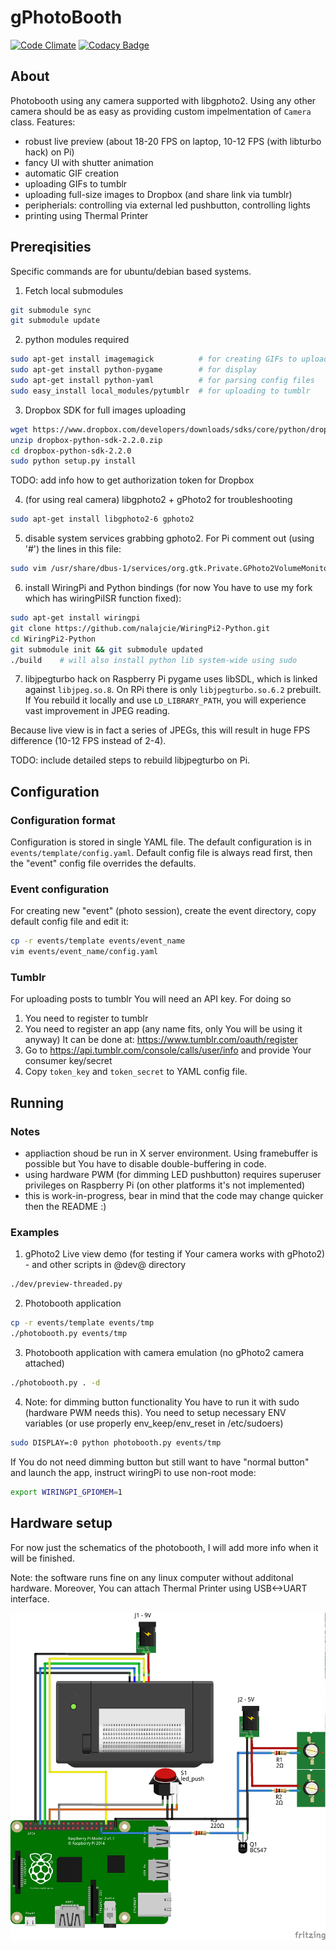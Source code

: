 # gPhotoBooth
[![Code Climate](https://codeclimate.com/github/nalajcie/gPhotoBooth/badges/gpa.svg)](https://codeclimate.com/github/nalajcie/gPhotoBooth)
[![Codacy Badge](https://api.codacy.com/project/badge/grade/9daa6d6c79d74de3b6708c928bc3c723)](https://www.codacy.com/app/nalajcie/gPhotoBooth)
## About
Photobooth using any camera supported with libgphoto2. Using any other camera should be as easy as providing custom impelmentation of `Camera` class.
Features:
* robust live preview (about 18-20 FPS on laptop, 10-12 FPS (with libturbo hack) on Pi)
* fancy UI with shutter animation
* automatic GIF creation
* uploading GIFs to tumblr
* uploading full-size images to Dropbox (and share link via tumblr)
* peripherials: controlling via external led pushbutton, controlling lights
* printing using Thermal Printer

## Prereqisities
Specific commands are for ubuntu/debian based systems.

1. Fetch local submodules
  ```bash
  git submodule sync
  git submodule update
  ```

2. python modules required
  ```bash
  sudo apt-get install imagemagick          # for creating GIFs to upload
  sudo apt-get install python-pygame        # for display
  sudo apt-get install python-yaml          # for parsing config files
  sudo easy_install local_modules/pytumblr  # for uploading to tumblr
  ```

3. Dropbox SDK for full images uploading
  ```bash
  wget https://www.dropbox.com/developers/downloads/sdks/core/python/dropbox-python-sdk-2.2.0.zip
  unzip dropbox-python-sdk-2.2.0.zip
  cd dropbox-python-sdk-2.2.0
  sudo python setup.py install
  ```
  TODO: add info how to get authorization token for Dropbox

4. (for using real camera) libgphoto2 + gPhoto2 for troubleshooting
  ```bash
  sudo apt-get install libgphoto2-6 gphoto2
  ```

5. disable system services grabbing gphoto2. For Pi comment out (using '#') the lines in this file:
  ``` bash
  sudo vim /usr/share/dbus-1/services/org.gtk.Private.GPhoto2VolumeMonitor.service
  ```

6. install WiringPi and Python bindings (for now You have to use my fork which has wiringPiISR function fixed):
  ```bash
  sudo apt-get install wiringpi
  git clone https://github.com/nalajcie/WiringPi2-Python.git
  cd WiringPi2-Python
  git submodule init && git submodule updated
  ./build    # will also install python lib system-wide using sudo
  ```

7. libjpegturbo hack on Raspberry Pi
  pygame uses libSDL, which is linked against `libjpeg.so.8`. On RPi there is only `libjpegturbo.so.6.2` prebuilt. 
  If You rebuild it locally and use `LD_LIBRARY_PATH`, you will experience vast improvement in JPEG reading.

  Because live view is in fact a series of JPEGs, this will result in huge FPS difference (10-12 FPS instead of 2-4).

  TODO: include detailed steps to rebuild libjpegturbo on Pi.

## Configuration
### Configuration format
Configuration is stored in single YAML file. The default configuration is in `events/template/config.yaml`.
Default config file is always read first, then the "event" config file overrides the defaults.

### Event configuration
For creating new "event" (photo session), create the event directory, copy default config file and edit it:
```bash
cp -r events/template events/event_name
vim events/event_name/config.yaml
```

### Tumblr
For uploading posts to tumblr You will need an API key. For doing so
1. You need to register to tumblr
2. You need to register an app (any name fits, only You will be using it anyway)
  It can be done at: https://www.tumblr.com/oauth/register
3. Go to https://api.tumblr.com/console/calls/user/info and provide Your consumer key/secret
4. Copy `token_key` and `token_secret` to YAML config file.


## Running
### Notes
* appliaction shoud be run in X server environment. Using framebuffer is possible but You have to disable double-buffering in code.
* using hardware PWM (for dimming LED pushbutton) requires superuser privileges on Raspberry Pi (on other platforms it's not implemented)
* this is work-in-progress, bear in mind that the code may change quicker then the README :)

### Examples
1. gPhoto2 Live view demo (for testing if Your camera works with gPhoto2) - and other scripts in @dev@ directory
  ```bash
  ./dev/preview-threaded.py
  ```

2. Photobooth application
  ```bash
  cp -r events/template events/tmp
  ./photobooth.py events/tmp
  ```

3. Photobooth application with camera emulation (no gPhoto2 camera attached)
  ```bash
  ./photobooth.py . -d
  ```

4. Note: for dimming button functionality You have to run it with sudo (hardware PWM needs this). You need to
setup necessary ENV variables (or use properly env\_keep/env\_reset in /etc/sudoers)
  ```bash
  sudo DISPLAY=:0 python photobooth.py events/tmp
  ```
  If You do not need dimming button but still want to have "normal button" and launch the app, instruct
  wiringPi to use non-root mode:
  ```bash
  export WIRINGPI_GPIOMEM=1
  ```

## Hardware setup
For now just the schematics of the photobooth, I will add more info when it will be finished.

Note: the software runs fine on any linux computer without additonal hardware.
Moreover, You can attach Thermal Printer using USB\<-\>UART interface.

![Connection schematics](/doc/wiring_bb.png?raw=true "Connection schematics")

